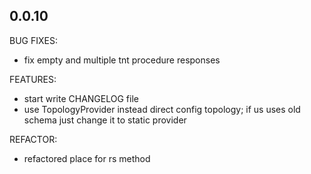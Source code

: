 ## 0.0.10

BUG FIXES:
* fix empty and multiple tnt procedure responses

FEATURES:
* start write CHANGELOG file
* use TopologyProvider instead direct config topology; if us uses old schema just change it to static provider

REFACTOR:
* refactored place for rs method